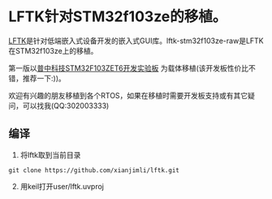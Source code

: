 # LFTK针对STM32f103ze的移植。

[LFTK](https://github.com/xianjimli/lftk)是针对低端嵌入式设备开发的嵌入式GUI库。lftk-stm32f103ze-raw是LFTK在STM32f103ze上的移植。

第一版以[普中科技STM32F103ZET6开发实验板](https://item.taobao.com/item.htm?spm=a230r.1.14.1.50a130e8TMKYMC&id=558855281660&ns=1&abbucket=5#detail) 为载体移植(该开发板性价比不错，推荐一下:))。

欢迎有兴趣的朋友移植到各个RTOS，如果在移植时需要开发板支持或有其它疑问，可以找我(QQ:302003333)

## 编译

1. 将lftk取到当前目录

```
git clone https://github.com/xianjimli/lftk.git
```

2. 用keil打开user/lftk.uvproj

